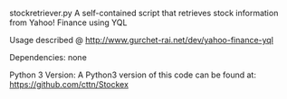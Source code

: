 
stockretriever.py
A self-contained script that retrieves stock information from Yahoo! Finance using YQL

Usage described @ http://www.gurchet-rai.net/dev/yahoo-finance-yql

Dependencies:
none

Python 3 Version:
A Python3 version of this code can be found at: 
https://github.com/cttn/Stockex
